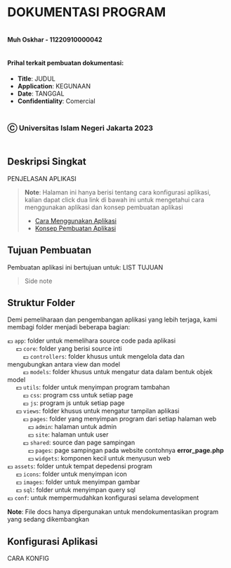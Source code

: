 # DOKUMENTASI PROGRAM
#### <br/>Muh Oskhar - 11220910000042

#### <br/>Prihal terkait pembuatan dokumentasi:

* **Title**: JUDUL
* **Application**: KEGUNAAN
* **Date**: TANGGAL
* **Confidentiality**: Comercial

### <br/>Ⓒ Universitas Islam Negeri Jakarta 2023

## <br/>Deskripsi Singkat

PENJELASAN APLIKASI

> **Note**: Halaman ini hanya berisi tentang cara konfigurasi aplikasi, kalian dapat click dua link di bawah ini untuk mengetahui cara menggunakan aplikasi dan konsep pembuatan aplikasi
> * [Cara Menggunakan Aplikasi](/docs/cara_pakai.md)
> * [Konsep Pembuatan Aplikasi](/docs/dokumentasi_system.md)

## Tujuan Pembuatan

Pembuatan aplikasi ini bertujuan untuk:
LIST TUJUAN

> Side note

## Struktur Folder

Demi pemeliharaan dan pengembangan aplikasi yang lebih terjaga, kami membagi folder menjadi beberapa bagian:

💶 `app`: folder untuk memelihara source code pada aplikasi <br/>
&nbsp;&nbsp;&nbsp;&nbsp; 💵 `core`: folder yang berisi source inti <br/>
&nbsp;&nbsp;&nbsp;&nbsp;&nbsp;&nbsp;&nbsp;&nbsp; 💷 `controllers`: folder khusus untuk mengelola data dan mengubungkan antara view dan model <br/>
&nbsp;&nbsp;&nbsp;&nbsp;&nbsp;&nbsp;&nbsp;&nbsp; 💷 `models`: folder khusus untuk mengatur data dalam bentuk objek model <br/>
&nbsp;&nbsp;&nbsp;&nbsp; 💵 `utils`: folder untuk menyimpan program tambahan <br/>
&nbsp;&nbsp;&nbsp;&nbsp;&nbsp;&nbsp;&nbsp;&nbsp; 💷 `css`: program css untuk setiap page <br/>
&nbsp;&nbsp;&nbsp;&nbsp;&nbsp;&nbsp;&nbsp;&nbsp; 💷 `js`: program js untuk setiap page <br/>
&nbsp;&nbsp;&nbsp;&nbsp; 💵 `views`: folder khusus untuk mengatur tampilan aplikasi <br/>
&nbsp;&nbsp;&nbsp;&nbsp;&nbsp;&nbsp;&nbsp;&nbsp; 💷 `pages`: folder yang menyimpan program dari setiap halaman web <br/>
&nbsp;&nbsp;&nbsp;&nbsp;&nbsp;&nbsp;&nbsp;&nbsp;&nbsp;&nbsp;&nbsp;&nbsp;💴 `admin`: halaman untuk admin <br/>
&nbsp;&nbsp;&nbsp;&nbsp;&nbsp;&nbsp;&nbsp;&nbsp;&nbsp;&nbsp;&nbsp;&nbsp;💴 `site`: halaman untuk user <br/>
&nbsp;&nbsp;&nbsp;&nbsp;&nbsp;&nbsp;&nbsp;&nbsp; 💷 `shared`: source dan page sampingan <br/>
&nbsp;&nbsp;&nbsp;&nbsp;&nbsp;&nbsp;&nbsp;&nbsp;&nbsp;&nbsp;&nbsp;&nbsp;💴 `pages`: page sampingan pada website contohnya **error_page.php** <br/>
&nbsp;&nbsp;&nbsp;&nbsp;&nbsp;&nbsp;&nbsp;&nbsp;&nbsp;&nbsp;&nbsp;&nbsp;💴 `widgets`: komponen kecil untuk menyusun web <br/>
💶 `assets`: folder untuk tempat depedensi program <br/>
&nbsp;&nbsp;&nbsp;&nbsp; 💵 `icons`: folder untuk menyimpan icon <br/>
&nbsp;&nbsp;&nbsp;&nbsp; 💵 `images`: folder untuk menyimpan gambar <br/>
&nbsp;&nbsp;&nbsp;&nbsp; 💵 `sql`: folder untuk menyimpan query sql <br/>
💶 `conf`: untuk mempermudahkan konfigurasi selama development

**Note**: File docs hanya dipergunakan untuk mendokumentasikan program yang sedang dikembangkan

## Konfigurasi Aplikasi

CARA KONFIG